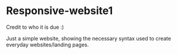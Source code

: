 # Responsive-website1
Credit to who it is due :) 

Just a simple website, showing the necessary syntax used to create everyday websites/landing pages.
